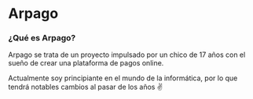 # Arpago
### ¿Qué es Arpago?
Arpago se trata de un proyecto impulsado por un chico de 17 años con el sueño de crear una plataforma de pagos online.

Actualmente soy principiante en el mundo de la informática, por lo que tendrá notables cambios al pasar de los años :v:
